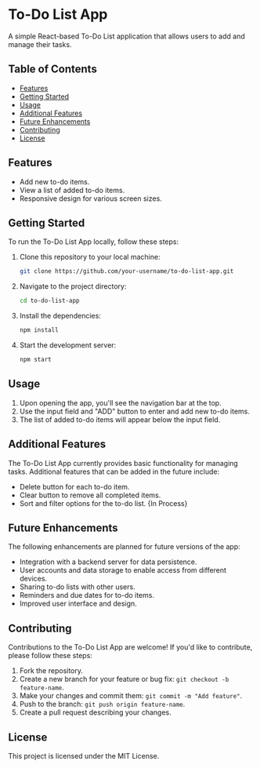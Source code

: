 # To-Do List App

A simple React-based To-Do List application that allows users to add and manage their tasks.

## Table of Contents

- [Features](#features)
- [Getting Started](#getting-started)
- [Usage](#usage)
- [Additional Features](#additional-features)
- [Future Enhancements](#future-enhancements)
- [Contributing](#contributing)
- [License](#license)

## Features

- Add new to-do items.
- View a list of added to-do items.
- Responsive design for various screen sizes.

## Getting Started

To run the To-Do List App locally, follow these steps:

1. Clone this repository to your local machine:

   ```bash
   git clone https://github.com/your-username/to-do-list-app.git

2. Navigate to the project directory:
    ```bash
    cd to-do-list-app

3. Install the dependencies:
    ```bash
    npm install

4. Start the development server:
    ```bash
    npm start

## Usage

1. Upon opening the app, you'll see the navigation bar at the top.
2. Use the input field and "ADD" button to enter and add new to-do items.
3. The list of added to-do items will appear below the input field.

## Additional Features

The To-Do List App currently provides basic functionality for managing tasks. Additional features that can be added in the future include:

- Delete button for each to-do item.
- Clear button to remove all completed items.
- Sort and filter options for the to-do list. {In Process}

## Future Enhancements

The following enhancements are planned for future versions of the app:

- Integration with a backend server for data persistence.
- User accounts and data storage to enable access from different devices.
- Sharing to-do lists with other users.
- Reminders and due dates for to-do items.
- Improved user interface and design.

## Contributing

Contributions to the To-Do List App are welcome! If you'd like to contribute, please follow these steps:

1. Fork the repository.
2. Create a new branch for your feature or bug fix: `git checkout -b feature-name`.
3. Make your changes and commit them: `git commit -m "Add feature"`.
4. Push to the branch: `git push origin feature-name`.
5. Create a pull request describing your changes.

## License

This project is licensed under the MIT License.
